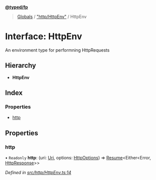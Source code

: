 **[@typed/fp](../README.md)**

> [Globals](../globals.md) / ["http/HttpEnv"](../modules/_http_httpenv_.md) / HttpEnv

# Interface: HttpEnv

An environment type for performning HttpRequests

## Hierarchy

* **HttpEnv**

## Index

### Properties

* [http](_http_httpenv_.httpenv.md#http)

## Properties

### http

• `Readonly` **http**: (uri: [Uri](../modules/_uri_exports_.uri.md), options: [HttpOptions](../modules/_http_httpenv_.md#httpoptions)) => [Resume](../modules/_resume_resume_.md#resume)\<Either\<Error, [HttpResponse](_http_httpresponse_.httpresponse.md)>>

*Defined in [src/http/HttpEnv.ts:14](https://github.com/TylorS/typed-fp/blob/f27ba3e/src/http/HttpEnv.ts#L14)*
